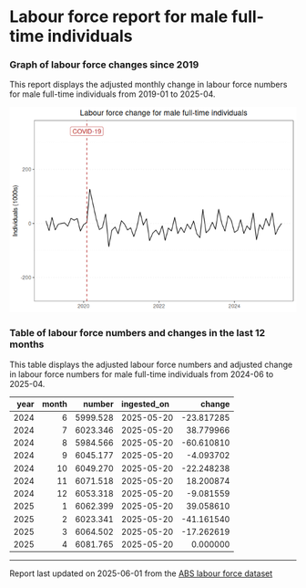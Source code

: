 Labour force report for male full-time individuals
================

### Graph of labour force changes since 2019

This report displays the adjusted monthly change in labour force numbers
for male full-time individuals from 2019-01 to 2025-04.

![](male_full-time_report_files/figure-gfm/unnamed-chunk-2-1.png)<!-- -->

### Table of labour force numbers and changes in the last 12 months

This table displays the adjusted labour force numbers and adjusted
change in labour force numbers for male full-time individuals from
2024-06 to 2025-04.

| year | month |   number | ingested_on |     change |
|-----:|------:|---------:|:------------|-----------:|
| 2024 |     6 | 5999.528 | 2025-05-20  | -23.817285 |
| 2024 |     7 | 6023.346 | 2025-05-20  |  38.779966 |
| 2024 |     8 | 5984.566 | 2025-05-20  | -60.610810 |
| 2024 |     9 | 6045.177 | 2025-05-20  |  -4.093702 |
| 2024 |    10 | 6049.270 | 2025-05-20  | -22.248238 |
| 2024 |    11 | 6071.518 | 2025-05-20  |  18.200874 |
| 2024 |    12 | 6053.318 | 2025-05-20  |  -9.081559 |
| 2025 |     1 | 6062.399 | 2025-05-20  |  39.058610 |
| 2025 |     2 | 6023.341 | 2025-05-20  | -41.161540 |
| 2025 |     3 | 6064.502 | 2025-05-20  | -17.262619 |
| 2025 |     4 | 6081.765 | 2025-05-20  |   0.000000 |

------------------------------------------------------------------------

Report last updated on 2025-06-01 from the [ABS labour force
dataset](https://www.abs.gov.au/statistics/labour/employment-and-unemployment/labour-force-australia/latest-release)
